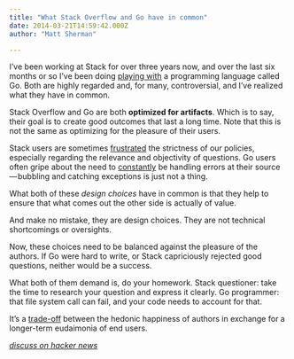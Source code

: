```yaml
---
title: "What Stack Overflow and Go have in common"
date: 2014-03-21T14:59:42.000Z
author: "Matt Sherman"

---
```


I’ve been working at Stack for over three years now, and over the last six months or so I’ve been doing [playing with](http://clipperhouse.github.io/gen/) a programming language called Go. Both are highly regarded and, for many, controversial, and I’ve realized what they have in common.

Stack Overflow and Go are both **optimized for artifacts**. Which is to say, their goal is to create good outcomes that last a long time. Note that this is not the same as optimizing for the pleasure of their users.

Stack users are sometimes [frustrated](https://twitter.com/search?q=stackoverflow%20useful%20closed&amp;src=typd) the strictness of our policies, especially regarding the relevance and objectivity of questions. Go users often gripe about the need to [constantly](https://groups.google.com/forum/#!topic/golang-nuts/5V2XPWksny8) be handling errors at their source — bubbling and catching exceptions is just not a thing.

What both of these _design choices_ have in common is that they help to ensure that what comes out the other side is actually of value.

And make no mistake, they are design choices. They are not technical shortcomings or oversights.

Now, these choices need to be balanced against the pleasure of the authors. If Go were hard to write, or Stack capriciously rejected good questions, neither would be a success.

What both of them demand is, do your homework. Stack questioner: take the time to research your question and express it clearly. Go programmer: that file system call can fail, and your code needs to account for that.

It’s a [trade-off](http://www.natureworldnews.com/articles/3242/20130730/human-body-distinguishes-between-hedonic-eudaimonic-happiness-molecular-level.htm) between the hedonic happiness of authors in exchange for a longer-term eudaimonia of end users.

[_discuss on hacker news_](https://news.ycombinator.com/item?id=7442811)
